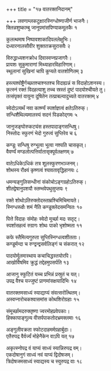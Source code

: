 +++
title = "१७ वातरक्तनिदानम्"

+++
लवणाम्लकटुक्षारस्निग्धोष्णाजीर्ण भाजनैः।  
क्लिन्नशुष्काम्बु जानूपमांसपिण्याकमूलकैः १

कुलत्थमाष निष्पावशाकादिपललेक्षुभिः।  
दध्यारनालसौवीर शुक्ततक्रसुरासवैः २

विरुद्धाध्यशनक्रोध दिवास्वप्नप्रजागरैः।  
प्रायशः सुकुमाराणां मिथ्याहारविहारिणाम्।  
स्थूलानां सुखिनां चापि कूप्यते वातशोणितम् ३

हस्त्यश्वोष्ट्रैर्गच्छतश्चाश्नतश्च विदाह्यन्नं स विदाहोऽशनस्य।  
कृत्स्नं रक्तं विदहत्याशु तच्च स्रस्तं दुष्टं पादयोश्चीयते तु।  
तत्संपृक्तं वायुना दूषितेन तत्प्राबल्यादुच्यते वातरक्तम् ४

स्वेदोऽत्यर्थं नवा कार्ष्ण्यं स्पर्शाज्ञत्वं क्षतेऽतिरुक्।  
सन्धिशैथिल्यमालस्यं सदनं पिडकोद्गमः ५

जानुजङ्घोरुकट्यंस हस्तपादाङ्गसन्धिषु।  
निस्तोदः स्फुरणं भेदो गुरुत्वं सुप्तिरेव च ६

कण्डूः सन्धिषु रुग्भूत्वा भूत्वा नश्यति चासकृत्।  
वैवर्ण्यं मण्डलोत्पत्तिर्वातासृक्पूर्वलक्षणम् ७

वातेऽधिकेऽधिकं तत्र शूलस्फुरणभञ्जनम्।  
शोथस्य रौक्ष्यं कृष्णत्वं श्यावतावृद्धिहानयः ८

धमन्यङ्गुलिसन्धीनां संकोचोऽङ्गग्रहोऽतिरुक्।  
शीतद्वेषानुपशयौ स्तम्भवेपथुसुप्तयः ९

रक्ते शोथोऽतिरुक्तोदस्ताम्रश्चिमिचिमायते।  
स्निग्धरूक्षैः शमं नैति कण्डूक्लेदसमन्वितः १०

पित्ते विदाहः संमोहः स्वेदो मूर्च्छा मदः सतृट्।  
स्पर्शासहत्वं रुग्रागः शोथः पाको भृशोष्मता ११

कफे स्तैमित्यगुरुता सुप्तिस्निग्धत्वशीतताः।  
कण्डूर्मन्दा च रुग्द्वन्द्वसर्वलिङ्गं च संकरात् १२

पादयोर्मूलमास्थाय कचाचिद्धस्तयोरपि।  
आखोर्विषमिव क्रुद्धं तद्देहमुपसर्पति १३

आजानु स्फुटितं यच्च प्रभिन्नं प्रस्रुतं च यत्।  
उपद्र वैश्च यज्जुष्टं प्राणमांसक्षयादिभिः १४

वातरक्तमसाध्यं स्याद्याप्यं संवत्सरोत्थितम्।  
अस्वप्नारोचकश्वासमांस कोथशिरोग्रहाः १५

संमूर्च्छामदरुक्तृष्णा ज्वरमोहप्रवेपकाः।  
हिक्कापाङ्गुल्य वीसर्पपाकतोदभ्रमक्लमाः १६

अङ्गुलीवक्रता स्फोटदाहमर्मग्रहार्बुदाः।  
एतैरुपद्र वैर्वर्ज्यं मोहेनैकेन वाऽपि यत् १७

अकृत्स्नोपद्र वं याप्यं साध्यं स्यान्निरुपद्र वम्।  
एकदोषानुगं साध्यं नवं याप्यं द्विदोषजम्।  
त्रिदोषजमसाध्यं स्याद्यस्य च स्युरुपद्र वाः १८

 
